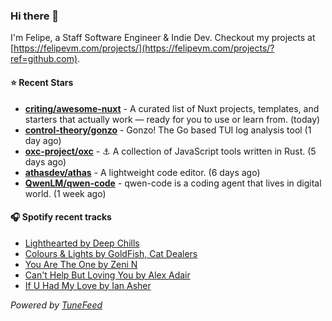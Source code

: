 ### Hi there 👋

I'm Felipe, a Staff Software Engineer & Indie Dev. Checkout my projects at [https://felipevm.com/projects/](https://felipevm.com/projects/?ref=github.com).

#### ⭐ Recent Stars
- **[criting/awesome-nuxt](https://github.com/criting/awesome-nuxt)** - A curated list of Nuxt projects, templates, and starters that actually work — ready for you to use or learn from. (today)
- **[control-theory/gonzo](https://github.com/control-theory/gonzo)** - Gonzo! The Go based TUI log analysis tool (1 day ago)
- **[oxc-project/oxc](https://github.com/oxc-project/oxc)** - ⚓ A collection of JavaScript tools written in Rust. (5 days ago)
- **[athasdev/athas](https://github.com/athasdev/athas)** - A lightweight code editor. (6 days ago)
- **[QwenLM/qwen-code](https://github.com/QwenLM/qwen-code)** - qwen-code is a coding agent that lives in digital world. (1 week ago)

#### 🎧 Spotify recent tracks
- [Lighthearted by Deep Chills](https://open.spotify.com/track/1oCGxlxrgV1eIL5KYIWoV6)
- [Colours &amp; Lights by GoldFish, Cat Dealers](https://open.spotify.com/track/4xxnegJcfOiPMRVidxC60N)
- [You Are The One by Zeni N](https://open.spotify.com/track/1NGul6MZ29aTu0LcCSyP6O)
- [Can&#39;t Help But Loving You by Alex Adair](https://open.spotify.com/track/62wTeRZbLjVp8JrELsghQ5)
- [If U Had My Love by Ian Asher](https://open.spotify.com/track/70qtAm86ihQQybd93tprHZ)

_Powered by [TuneFeed](https://tunefeed.app?ref=github.com)_
